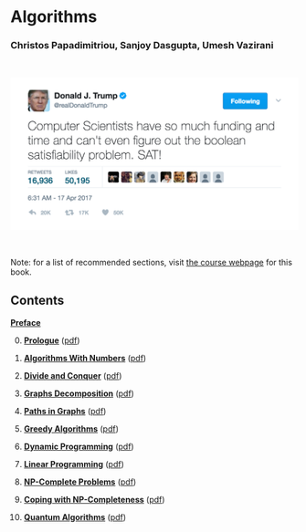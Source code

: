 # Algorithms

### Christos Papadimitriou, Sanjoy Dasgupta,  Umesh Vazirani

&nbsp;

![](SAT!.png)

&nbsp;

Note: for a list of recommended sections, visit [the course webpage](http://cs170.org/) for this book.

## Contents

[**Preface**](/algorithms/preface)

0.  [**Prologue**](/algorithms/Chapter0/0) ([pdf](/algorithms/PDFs/chap0.pdf))

1.  [**Algorithms With Numbers**](/algorithms/Chapter1/1) ([pdf](/algorithms/PDFs/chap1.pdf))

2.  [**Divide and Conquer**](/algorithms/Chapter2/2) ([pdf](/algorithms/PDFs/chap2.pdf))

3.  [**Graphs Decomposition**](/algorithms/Chapter3/3) ([pdf](/algorithms/PDFs/chap3.pdf))

4.  [**Paths in Graphs**](/algorithms/Chapter4/4) ([pdf](/algorithms/PDFs/chap4.pdf))

5.  [**Greedy Algorithms**](/algorithms/Chapter5/5) ([pdf](/algorithms/PDFs/chap5.pdf))

6.  [**Dynamic Programming**](/algorithms/Chapter6/6) ([pdf](/algorithms/PDFs/chap6.pdf))

7.  [**Linear Programming**](/algorithms/Chapter7/7) ([pdf](/algorithms/PDFs/chap7.pdf))

8.  [**NP-Complete Problems**](/algorithms/Chapter8/8) ([pdf](/algorithms/PDFs/chap8.pdf))

9.  [**Coping with NP-Completeness**](/algorithms/Chapter9/9) ([pdf](/algorithms/PDFs/chap9.pdf))

10. [**Quantum Algorithms**](/algorithms/Chapter10/10) ([pdf](/algorithms/PDFs/chap10.pdf))
